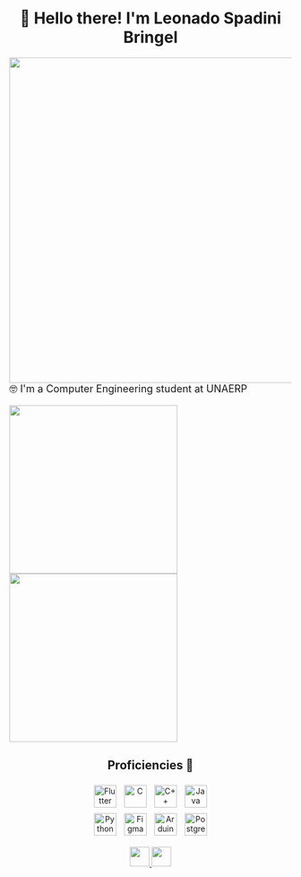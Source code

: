 <h1 align="center">👋 Hello there! I'm Leonado Spadini Bringel</h1>

<div class="right_side_block" align="right">
  <img src="https://user-images.githubusercontent.com/74038190/225813708-98b745f2-7d22-48cf-9150-083f1b00d6c9.gif" width="580px" align="right">
</div>

<div class="left_side_block" align="left">
  <p style="font-size: 18px">🤓 I'm a Computer Engineering student at UNAERP</p>

  <img width="300px" src="https://github-readme-stats.vercel.app/api/top-langs/?username=LeonardoBringel&langs_count=4&layout=compact&theme=dark"/>
  <img width="300px" src="https://github-readme-stats.vercel.app/api?username=LeonardoBringel&hide_rank=true&hide=issues,contribs&count_private=true&show_icons=true&theme=dark&hide_title=true"/>
</div>

<h2 align="center">Proficiencies 🚀</h2>
<div class="proficiencies_block_1" align="center">
  <img title="Flutter" height="40px" style="padding:5px" src="https://cdn.jsdelivr.net/gh/devicons/devicon/icons/flutter/flutter-original.svg"/>
  <img title="C" height="40px" style="padding:5px" src="https://cdn.jsdelivr.net/gh/devicons/devicon/icons/c/c-original.svg">
  <img title="C++" height="40px" style="padding:5px" src="https://cdn.jsdelivr.net/gh/devicons/devicon/icons/cplusplus/cplusplus-original.svg">
  <img title="Java" height="40px" style="padding:5px" src="https://cdn.jsdelivr.net/gh/devicons/devicon/icons/java/java-original.svg">
</div>
<div class="proficiencies_block_2" align="center">
  <img title="Python" height="40px" style="padding:5px" src="https://cdn.jsdelivr.net/gh/devicons/devicon/icons/python/python-original.svg">
  <img title="Figma" height="40px" style="padding:5px" src="https://cdn.jsdelivr.net/gh/devicons/devicon/icons/figma/figma-original.svg">
  <img title="Arduino" height="40px" style="padding:5px" src="https://cdn.jsdelivr.net/gh/devicons/devicon/icons/arduino/arduino-original.svg">
  <img title="Postgresql" height="40px" style="padding:5px" src="https://cdn.jsdelivr.net/gh/devicons/devicon/icons/postgresql/postgresql-original.svg">
</div>

<div class="reach_me_block" style="padding-top:15px" align="center">
  <a href="mailto:leo.sbringel@gmail.com">
    <img src="https://img.shields.io/badge/Gmail-D14836?style=for-the-badge&logo=gmail&logoColor=white" height="35px">
  </a>
  <a href="https://www.linkedin.com/in/leonardo-bringel-33a710283/">
    <img src="https://img.shields.io/badge/-LinkedIn-%230077B5?style=for-the-badge&logo=linkedin&logoColor=white" height="35px">
  </a>
</div>
